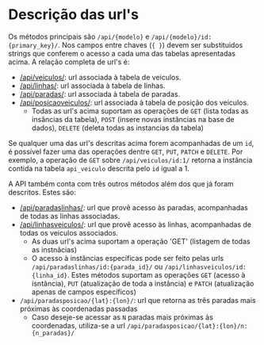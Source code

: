 # Descrição das url's

Os métodos principais são `/api/{modelo}` e `/api/{modelo}/id:{primary_key}/`. Nos campos entre chaves (`{ }`) devem ser substituidos strings que conferem o acesso a cada uma das tabelas apresentadas acima. A relação completa de url's é:
* [/api/veiculos/](http://localhost:8000/api/veiculos/): url associada à tabela de veiculos. 
* [/api/linhas/](http://localhost:8000/api/linhas/): url associada à tabela de linhas. 
* [/api/paradas/](http://localhost:8000/api/paradas/): url associada à tabela de paradas. 
* [/api/posicaoveiculos/](http://localhost:8000/api/posicaoveiculos/): url associada à tabela de posição dos veiculos. 
	* Todas as url's acima suportam as operações de `GET` (lista todas as insâncias da tabela), `POST` (insere novas instâncias na base de dados), `DELETE` (deleta todas as instancias da tabela)

Se qualquer uma das url's descritas acima forem acompanhadas de um `id`, é possível fazer uma das operações dentre `GET`, `PUT`, `PATCH` e `DELETE`. Por exemplo, a operação de `GET` sobre `/api/veiculos/id:1/` retorna a instância contida na tabela `api_veiculo` descrita pelo `id` igual a 1.

A API também conta com três outros métodos além dos que já foram descritos. Estes são:
* [/api/paradaslinhas/](http://localhost:8000/api/paradaslinhas/): url que provê acesso às paradas, acompanhadas de todas as linhas associadas.
* [/api/linhasveiculos/](http://localhost:8000/api/linhasveiculos/): url que provê acesso às linhas, acompanhadas de todas os veiculos associados.
	* As duas url's acima suportam a operação 'GET' (listagem de todas as instnâcias)
	* O acesso à instâncias específicas pode ser feito pelas urls `/api/paradaslinhas/id:{parada_id}/` ou `/api/linhasveiculos/id:{linha_id}`. Estes métodos suportam as operações `GET` (acesso à isntância), `PUT` (atualização de toda a instância) e `PATCH` (atualização apenas de campos específicos)
* `/api/paradasposicao/{lat}:{lon}/`: url que retorna as três paradas mais próximas às coordenadas passadas
	* Caso deseje-se acessar as `N` paradas mais próximas às coordenadas, utiliza-se a url `/api/paradasposicao/{lat}:{lon}/n:{n_paradas}/`


